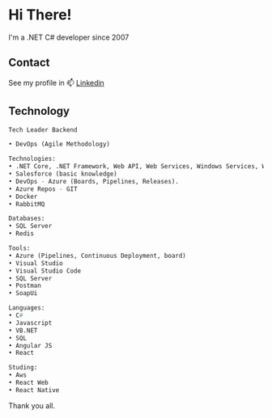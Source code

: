 # Hi There!

I'm a .NET C# developer since 2007

## Contact

 See my profile in 📫 [Linkedin](https://www.linkedin.com/in/bruno-gouveia-schoola-795b8b21/?locale=en_US) 


## Technology

```python
Tech Leader Backend 

• DevOps (Agile Methodology)

Technologies:
• .NET Core, .NET Framework, Web API, Web Services, Windows Services, Workers, Angular, React Js, Dapper, Entity Framework and all microsoft projects using dependence injection.
• Salesforce (basic knowledge)
• DevOps - Azure (Boards, Pipelines, Releases).
• Azure Repos - GIT
• Docker
• RabbitMQ

Databases:
• SQL Server
• Redis

Tools:
• Azure (Pipelines, Continuous Deployment, board)
• Visual Studio
• Visual Studio Code
• SQL Server
• Postman
• SoapUi

Languages:
• C#
• Javascript
• VB.NET
• SQL
• Angular JS
• React

Studing:
• Aws
• React Web
• React Native
```
Thank you all.

<!--
**bschoola/bschoola** is a ✨ _special_ ✨ repository because its `README.md` (this file) appears on your GitHub profile.

Here are some ideas to get you started:

- 🔭 I’m currently working on ...
- 🌱 I’m currently learning ...
- 👯 I’m looking to collaborate on ...
- 🤔 I’m looking for help with ...
- 💬 Ask me about ...
- 📫 How to reach me: ...
- 😄 Pronouns: ...
- ⚡ Fun fact: ...
-->
